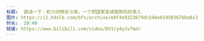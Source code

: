 ```yaml
---
标题:  骁话一下：权力动物全斗焕，一个把国家变成提款机的男人
图片: https://i1.hdslb.com/bfs/archive/e8f4e8323679dc54be65458367bba6c3ae0a71fe.jpg@320w_200h_1c_!web-space-upload-video.webp
时长:  20:40
链接: https://www.bilibili.com/video/BV1ry4y1v7md/
---
```

